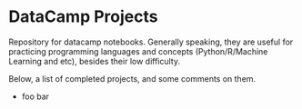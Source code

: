 # DataCamp Projects

Repository for datacamp notebooks. Generally speaking, they are useful for practicing programming languages and concepts (Python/R/Machine Learning and etc), besides their low difficulty. 

Below, a list of completed projects, and some comments on them. 

* foo bar
